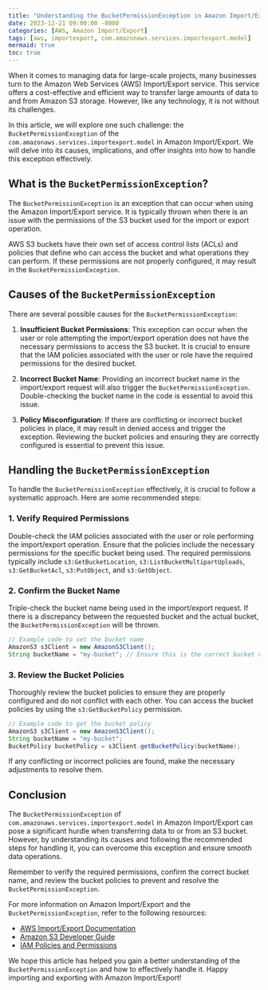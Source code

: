 ```yaml
---
title: "Understanding the BucketPermissionException in Amazon Import/Export"
date: 2023-12-21 09:00:00 -0000
categories: [AWS, Amazon Import/Export]
tags: [aws, importexport, com.amazonaws.services.importexport.model]
mermaid: true
toc: true
---
```


When it comes to managing data for large-scale projects, many businesses turn to the Amazon Web Services (AWS) Import/Export service. This service offers a cost-effective and efficient way to transfer large amounts of data to and from Amazon S3 storage. However, like any technology, it is not without its challenges.

In this article, we will explore one such challenge: the `BucketPermissionException` of the `com.amazonaws.services.importexport.model` in Amazon Import/Export. We will delve into its causes, implications, and offer insights into how to handle this exception effectively.

## What is the `BucketPermissionException`?

The `BucketPermissionException` is an exception that can occur when using the Amazon Import/Export service. It is typically thrown when there is an issue with the permissions of the S3 bucket used for the import or export operation.

AWS S3 buckets have their own set of access control lists (ACLs) and policies that define who can access the bucket and what operations they can perform. If these permissions are not properly configured, it may result in the `BucketPermissionException`.

## Causes of the `BucketPermissionException`

There are several possible causes for the `BucketPermissionException`:

1. **Insufficient Bucket Permissions**: This exception can occur when the user or role attempting the import/export operation does not have the necessary permissions to access the S3 bucket. It is crucial to ensure that the IAM policies associated with the user or role have the required permissions for the desired bucket.

2. **Incorrect Bucket Name**: Providing an incorrect bucket name in the import/export request will also trigger the `BucketPermissionException`. Double-checking the bucket name in the code is essential to avoid this issue.

3. **Policy Misconfiguration**: If there are conflicting or incorrect bucket policies in place, it may result in denied access and trigger the exception. Reviewing the bucket policies and ensuring they are correctly configured is essential to prevent this issue.

## Handling the `BucketPermissionException`

To handle the `BucketPermissionException` effectively, it is crucial to follow a systematic approach. Here are some recommended steps:

### 1. Verify Required Permissions

Double-check the IAM policies associated with the user or role performing the import/export operation. Ensure that the policies include the necessary permissions for the specific bucket being used. The required permissions typically include `s3:GetBucketLocation`, `s3:ListBucketMultipartUploads`, `s3:GetBucketAcl`, `s3:PutObject`, and `s3:GetObject`.

### 2. Confirm the Bucket Name

Triple-check the bucket name being used in the import/export request. If there is a discrepancy between the requested bucket and the actual bucket, the `BucketPermissionException` will be thrown.

```java
// Example code to set the bucket name
AmazonS3 s3Client = new AmazonS3Client();
String bucketName = "my-bucket"; // Ensure this is the correct bucket name
```

### 3. Review the Bucket Policies

Thoroughly review the bucket policies to ensure they are properly configured and do not conflict with each other. You can access the bucket policies by using the `s3:GetBucketPolicy` permission.

```java
// Example code to get the bucket policy
AmazonS3 s3Client = new AmazonS3Client();
String bucketName = "my-bucket";
BucketPolicy bucketPolicy = s3Client.getBucketPolicy(bucketName);
```

If any conflicting or incorrect policies are found, make the necessary adjustments to resolve them.

## Conclusion

The `BucketPermissionException` of `com.amazonaws.services.importexport.model` in Amazon Import/Export can pose a significant hurdle when transferring data to or from an S3 bucket. However, by understanding its causes and following the recommended steps for handling it, you can overcome this exception and ensure smooth data operations.

Remember to verify the required permissions, confirm the correct bucket name, and review the bucket policies to prevent and resolve the `BucketPermissionException`.

For more information on Amazon Import/Export and the `BucketPermissionException`, refer to the following resources:

- [AWS Import/Export Documentation](https://docs.aws.amazon.com/AWSImportExport/latest/DG/Welcome.html)
- [Amazon S3 Developer Guide](https://docs.aws.amazon.com/AmazonS3/latest/dev/Welcome.html)
- [IAM Policies and Permissions](https://docs.aws.amazon.com/IAM/latest/UserGuide/access_policies.html)

We hope this article has helped you gain a better understanding of the `BucketPermissionException` and how to effectively handle it. Happy importing and exporting with Amazon Import/Export!
